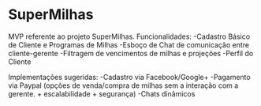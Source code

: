 # SuperMilhas
MVP referente ao projeto SuperMilhas.
Funcionalidades:
-Cadastro Básico de Cliente e Programas de Milhas
-Esboço de Chat de comunicação entre cliente-gerente
-Filtragem de vencimentos de milhas e projeções
-Perfil do Cliente

Implementações sugeridas:
-Cadastro via Facebook/Google+
-Pagamento via Paypal (opções de venda/compra de milhas sem a interação com a gerente. + escalabilidade + segurança)
-Chats dinâmicos
